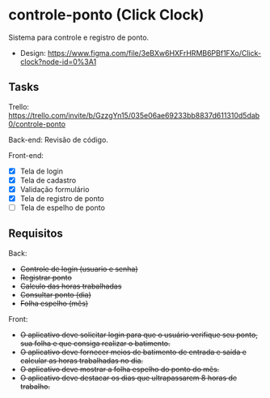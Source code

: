 # controle-ponto (Click Clock)
Sistema para controle e registro de ponto.

* Design: https://www.figma.com/file/3eBXw6HXFrHRMB6PBf1FXo/Click-clock?node-id=0%3A1 

## Tasks

Trello: https://trello.com/invite/b/GzzgYn15/035e06ae69233bb8837d611310d5dab0/controle-ponto

Back-end: Revisão de código.

Front-end:
 - [X] Tela de login
 - [X] Tela de cadastro
 - [X] Validação formulário
 - [X] Tela de registro de ponto
 - [ ] Tela de espelho de ponto

## Requisitos

Back:
* ~~Controle de login (usuario e senha)~~
* ~~Registrar ponto~~
* ~~Calculo das horas trabalhadas~~
* ~~Consultar ponto (dia)~~
* ~~Folha espelho (mês)~~

Front:
* ~~O aplicativo deve solicitar login para que o usuário verifique seu ponto, sua folha e que consiga realizar o batimento.~~
* ~~O aplicativo deve fornecer meios de batimento de entrada e saída e calcular as horas trabalhadas no dia.~~
* ~~O aplicativo deve mostrar a folha espelho do ponto do mês.~~
* ~~O aplicativo deve destacar os dias que ultrapassarem 8 horas de trabalho.~~

